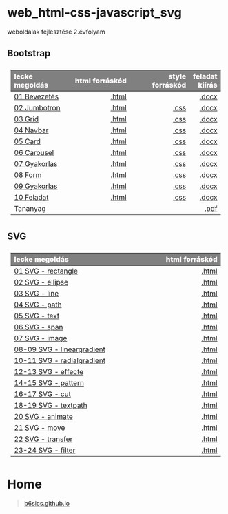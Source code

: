 # web_html-css-javascript_svg

weboldalak fejlesztése 2.évfolyam

<style>
p {
    text-align: justify;
}
    
table {
    padding: 0.5rem;
}
    
table td {
    width: 30%;
}
    
table th {
    color: snow;
    background: gray;
    font-weight: 900;
    word-wrap: break-word;
}
</style>
  
## Bootstrap

| lecke megoldás | html forráskód | style forráskód | feladat kiírás|
|:--- | ---: | ---:| ---:|
| [01 Bevezetés](Bootstrap/01%20Bevezetes/Proba/bootstrap01.html) | [.html](https://github.com/b6sics/web_html-css-javascript_svg/blob/master/Bootstrap/01%20Bevezetes/Proba/bootstrap01.html) | | [.docx](Bootstrap/01%2Bevezetes/bootstrap01%2Bevezetes.docx) |
| [02 Jumbotron](Bootstrap/02%20Fizu.hu%201%20Jumbotron/Jumbotron/bootstrap02.html) | [.html](https://github.com/b6sics/web_html-css-javascript_svg/blob/master/Bootstrap/02%20Fizu.hu%201%20Jumbotron/Jumbotron/bootstrap02.html) | [.css](https://github.com/b6sics/web_html-css-javascript_svg/blob/master/Bootstrap/02%20Fizu.hu%201%20Jumbotron/Jumbotron/bootstrap02.css) | [.docx](Bootstrap/02%20Fizu.hu%201%20Jumbotron/bootstrap02%20Fizu%201%20Jumbotron.docx) |
| [03 Grid](Bootstrap/03%20Fizu.hu%202%20Grid/fizu/bootstrap03.html) | [.html](https://github.com/b6sics/web_html-css-javascript_svg/blob/master/Bootstrap/03%20Fizu.hu%202%20Grid/fizu/bootstrap03.html) | [.css](https://github.com/b6sics/web_html-css-javascript_svg/blob/master/Bootstrap/03%20Fizu.hu%202%20Grid/fizu/bootstrap03.css) | [.docx](Bootstrap/03%20Fizu.hu%202%20Grid/Fizu2.docx) |
| [04 Navbar](Bootstrap/04%20Fizu.hu%203%20Navbar/fizu/bootstrap04.html) | [.html](https://github.com/b6sics/web_html-css-javascript_svg/blob/master/Bootstrap/04%20Fizu.hu%203%20Navbar/fizu/bootstrap04.html) | [.css](https://github.com/b6sics/web_html-css-javascript_svg/blob/master/Bootstrap/04%20Fizu.hu%203%20Navbar/fizu/bootstrap04.css) | [.docx](Bootstrap/04%20Fizu.hu%203%20Navbar/Fizu3.docx) |
| [05 Card](Bootstrap/05%20Fizu.hu%204%20Card/bootstrap05.html) | [.html](https://github.com/b6sics/web_html-css-javascript_svg/blob/master/Bootstrap/05%20Fizu.hu%204%20Card/bootstrap05.html) | [.css](https://github.com/b6sics/web_html-css-javascript_svg/blob/master/Bootstrap/05%20Fizu.hu%204%20Card/bootstrap05.html) | [.docx](Bootstrap/05%20Fizu.hu%204%20Card/Fizu4.docx) |
| [06 Carousel](Bootstrap/06%20Fizu.hu%205%20Carousel/bootstrap06.html) | [.html](https://github.com/b6sics/web_html-css-javascript_svg/blob/master/Bootstrap/06%20Fizu.hu%205%20Carousel/bootstrap06.html) | [.css](https://github.com/b6sics/web_html-css-javascript_svg/blob/master/Bootstrap/06%20Fizu.hu%205%20Carousel/bootstrap06.css) | [.docx](Bootstrap/06%20Fizu.hu%205%20Carousel/Fizu5.docx) |
| [07 Gyakorlas](Bootstrap/07%20fizu.hu%206%20Gyakorlas/bootstrap07.html) | [.html](https://github.com/b6sics/web_html-css-javascript_svg/blob/master/Bootstrap/07%20fizu.hu%206%20Gyakorlas/bootstrap07.html) | [.css](https://github.com/b6sics/web_html-css-javascript_svg/blob/master/Bootstrap/07%20fizu.hu%206%20Gyakorlas/bootstrap07.css) | [.docx](Bootstrap/07%20fizu.hu%206%20Gyakorlas/Fizu6.docx) |
| [08 Form](Bootstrap/08%20fizu.hu%207%20Form/fizu/bootstrap08.html) | [.html](https://github.com/b6sics/web_html-css-javascript_svg/blob/master/Bootstrap/08%20fizu.hu%207%20Form/fizu/bootstrap08.html) | [.css](https://github.com/b6sics/web_html-css-javascript_svg/blob/master/Bootstrap/08%20fizu.hu%207%20Form/fizu/bootstrap08.css) | [.docx](Bootstrap/08%20fizu.hu%207%20Form/Fizu7.docx) |
| [09 Gyakorlas](Bootstrap/09%20napelem%20Gyakorlas/web/napelem.html) | [.html](https://github.com/b6sics/web_html-css-javascript_svg/blob/master/Bootstrap/09%20napelem%20Gyakorlas/web/napelem.html) | [.css](https://github.com/b6sics/web_html-css-javascript_svg/blob/master/Bootstrap/09%20napelem%20Gyakorlas/web/napelem.css) | [.docx](Bootstrap/09%20napelem%20Gyakorlas/Megoldas.docx) |
| [10 Feladat](Bootstrap/F%20Feladat/haziFeladat.html) | [.html](https://github.com/b6sics/web_html-css-javascript_svg/blob/master/Bootstrap/F%20Feladat/haziFeladat.html) | [.css](https://github.com/b6sics/web_html-css-javascript_svg/blob/master/Bootstrap/F%20Feladat/haziFeladat.css) | [.docx](Bootstrap/F%20Feladat/Suti.docx) |
| Tananyag | | | [.pdf](Bootstrap/tananyag.pdf) |

## SVG

| lecke megoldás | html forráskód |
|:--- | ---: |
| [01 SVG - rectangle](SVG-2020-02-06/01%20SVG%20-%20rectangle.html) | [.html](https://github.com/b6sics/web_html-css-javascript_svg/blob/master/SVG-2020-02-06/01%20SVG%20-%20rectangle.html) |
| [02 SVG - ellipse](SVG-2020-02-06/02%20SVG%20-%20ellipse.html) | [.html](https://github.com/b6sics/web_html-css-javascript_svg/blob/master/SVG-2020-02-06/02%20SVG%20-%20ellipse.html) |
| [03 SVG - line](SVG-2020-02-06/03%20SVG%20-%20line.html) | [.html](https://github.com/b6sics/web_html-css-javascript_svg/blob/master/SVG-2020-02-06/03%20SVG%20-%20line.html) |
| [04 SVG - path](SVG-2020-02-06/04%20SVG%20-%20path.html) | [.html](https://github.com/b6sics/web_html-css-javascript_svg/blob/master/SVG-2020-02-06/04%20SVG%20-%20path.html) |
| [05 SVG - text](SVG-2020-02-06/05%20SVG%20-%20text.html) | [.html](https://github.com/b6sics/web_html-css-javascript_svg/blob/master/SVG-2020-02-06/05%20SVG%20-%20text.html) |
| [06 SVG - span](SVG-2020-02-06/06%20SVG%20-%20span.html) | [.html](https://github.com/b6sics/web_html-css-javascript_svg/blob/master/SVG-2020-02-06/06%20SVG%20-%20span.html) |
| [07 SVG - image](SVG-2020-02-06/07%20SVG%20-%20image.html) | [.html](https://github.com/b6sics/web_html-css-javascript_svg/blob/master/SVG-2020-02-06/07%20SVG%20-%20image.html) |
| [08-09 SVG - lineargradient](SVG-2020-02-06/08-09%20SVG%20-%20linear.html) | [.html](https://github.com/b6sics/web_html-css-javascript_svg/blob/master/SVG-2020-02-06/08-09%20SVG%20-%20linear.html) |
| [10-11 SVG - radialgradient](SVG-2020-02-06/10-11%20SVG%20-%20radial.html) | [.html](https://github.com/b6sics/web_html-css-javascript_svg/blob/master/SVG-2020-02-06/10-11%20SVG%20-%20radial.html) |
| [12-13 SVG - effecte](SVG-2020-02-06/12-13%20SVG%20-%20effecte.html) | [.html](https://github.com/b6sics/web_html-css-javascript_svg/blob/master/SVG-2020-02-06/12-13%20SVG%20-%20effecte.html) |
| [14-15 SVG - pattern](SVG-2020-02-06/14-15%20SVG%20-%20pattern.html) | [.html](https://github.com/b6sics/web_html-css-javascript_svg/blob/master/SVG-2020-02-06/14-15%20SVG%20-%20pattern.html) |
| [16-17 SVG - cut](SVG-2020-02-06/16-17%20SVG%20-%20cut.html) | [.html](https://github.com/b6sics/web_html-css-javascript_svg/blob/master/SVG-2020-02-06/16-17%20SVG%20-%20cut.html) |
| [18-19 SVG - textpath](SVG-2020-02-06/18-19%20SVG%20-%20textpath.html) | [.html](https://github.com/b6sics/web_html-css-javascript_svg/blob/master/SVG-2020-02-06/18-19%20SVG%20-%20textpath.html) |
| [20 SVG - animate](SVG-2020-02-06/20%20SVG%20-%20animate.html) | [.html](https://github.com/b6sics/web_html-css-javascript_svg/blob/master/SVG-2020-02-06/20%20SVG%20-%20animate.html) |
| [21 SVG - move](SVG-2020-02-06/21%20SVG%20-%20move.html) | [.html](https://github.com/b6sics/web_html-css-javascript_svg/blob/master/SVG-2020-02-06/21%20SVG%20-%20move.html) |
| [22 SVG - transfer](SVG-2020-02-06/22%20SVG%20-%20transfer.html) | [.html](https://github.com/b6sics/web_html-css-javascript_svg/blob/master/SVG-2020-02-06/22%20SVG%20-%20transfer.html) |
| [23-24 SVG - filter](SVG-2020-02-06/23-24%20SVG%20-%20filter.html) | [.html](https://github.com/b6sics/web_html-css-javascript_svg/blob/master/SVG-2020-02-06/23-24%20SVG%20-%20filter.html) |

# Home

> [b6sics.github.io](https://b6sics.github.io)
